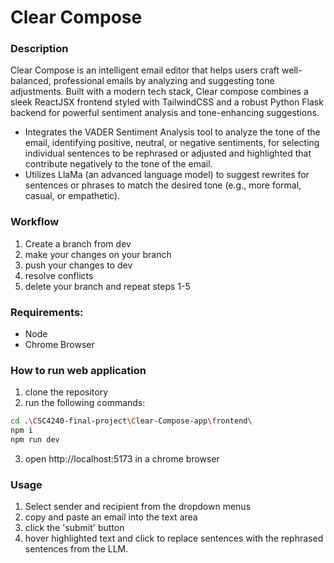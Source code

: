 # Clear Compose
### Description
Clear Compose is an intelligent email editor that helps users craft well-balanced, professional emails by analyzing and suggesting tone adjustments. Built with a modern tech stack, Clear compose combines a sleek ReactJSX frontend styled with TailwindCSS and a robust Python Flask backend for powerful sentiment analysis and tone-enhancing suggestions.
- Integrates the VADER Sentiment Analysis tool to analyze the tone of the email, identifying positive, neutral, or negative sentiments, for selecting individual sentences to be rephrased or adjusted and highlighted that contribute negatively to the tone of the email.
- Utilizes LlaMa (an advanced language model) to suggest rewrites for sentences or phrases to match the desired tone (e.g., more formal, casual, or empathetic).
### Workflow
1. Create a branch from dev
2. make your changes on your branch
3. push your changes to dev
4. resolve conflicts
5. delete your branch and repeat steps 1-5

### Requirements:
- Node
- Chrome Browser

### How to run web application
1) clone the repository
2) run the following commands:
```bash
cd .\CSC4240-final-project\Clear-Compose-app\frontend\
npm i
npm run dev
```
3) open http://localhost:5173 in a chrome browser
### Usage
1) Select sender and recipient from the dropdown menus
2) copy and paste an email into the text area
3) click the 'submit' button
4) hover highlighted text and click to replace sentences with the rephrased sentences from the LLM.


